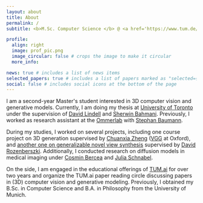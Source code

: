 ```yaml
---
layout: about
title: About
permalink: /
subtitle: <b>M.Sc. Computer Science </b> @ <a href='https://www.tum.de/en/'>TUM</a>

profile:
  align: right
  image: prof_pic.png
  image_circular: false # crops the image to make it circular
  more_info: 

news: true # includes a list of news items
selected_papers: true # includes a list of papers marked as "selected={true}"
social: false # includes social icons at the bottom of the page
---
```


I am a second-year Master's student interested in 3D computer vision and generative models. Currently, I am doing my thesis at [University of Toronto](https://www.utoronto.ca/) under the supervision of [David Lindell](https://davidlindell.com/) and [Sherwin Bahmani](https://sherwinbahmani.github.io/). Previously, I worked as research assistant at the [Ommerlab](https://ommer-lab.com/) with [Stephan Baumann](https://stefan-baumann.eu/).

During my studies, I worked on several projects, including one course project on 3D generation supervised by [Chuanxia Zheng](https://chuanxiaz.com/) ([VGG](https://www.robots.ox.ac.uk/~vgg/) at Oxford), and [another one on generalizable novel view synthesis](/projects/) supervised by [David Rozenberszki](https://rozdavid.github.io/). Additionally, I conducted research on diffusion models in medical imaging under [Cosmin Bercea](https://cosmin-bercea.com/) and [Julia Schnabel](https://www.professoren.tum.de/en/schnabel-julia).

On the side, I am engaged in the educational offerings of [TUM.ai](https://tum-ai.com/) for over two years and organize the TUM.ai paper reading circle discussing papers in (3D) computer vision and generative modeling. Previously, I obtained my B.Sc. in Computer Science and B.A. in Philosophy from the University of Munich.
